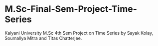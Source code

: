 # M.Sc-Final-Sem-Project-Time-Series
Kalyani University M.Sc 4th Sem Project on Time Series by Sayak Kolay, Soumallya Mitra and Titas Chatterjee.
